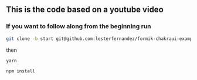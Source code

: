 ## This is the code based on a youtube video

### If you want to follow along from the beginning run

```sh
git clone -b start git@github.com:lesterfernandez/formik-chakraui-example.git
```

then

```sh
yarn
```

```sh
npm install
```
